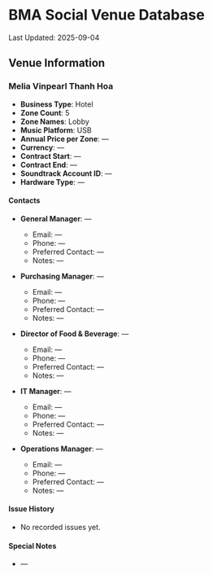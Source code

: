 # BMA Social Venue Database

Last Updated: 2025-09-04

## Venue Information

### Melia Vinpearl Thanh Hoa
- **Business Type**: Hotel
- **Zone Count**: 5
- **Zone Names**: Lobby
- **Music Platform**: USB
- **Annual Price per Zone**: —
- **Currency**: —
- **Contract Start**: —
- **Contract End**: —
- **Soundtrack Account ID**: —
- **Hardware Type**: —

#### Contacts
- **General Manager**: —
  - Email: —
  - Phone: —
  - Preferred Contact: —
  - Notes: —

- **Purchasing Manager**: —
  - Email: —
  - Phone: —
  - Preferred Contact: —
  - Notes: —

- **Director of Food & Beverage**: —
  - Email: —
  - Phone: —
  - Preferred Contact: —
  - Notes: —

- **IT Manager**: —
  - Email: —
  - Phone: —
  - Preferred Contact: —
  - Notes: —

- **Operations Manager**: —
  - Email: —
  - Phone: —
  - Preferred Contact: —
  - Notes: —

#### Issue History
- No recorded issues yet.

#### Special Notes
- —
